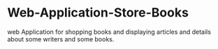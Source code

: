 # Web-Application-Store-Books
 web Application for shopping books and displaying articles and details about some writers and some books.
